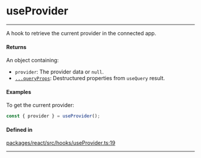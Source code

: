 # useProvider
---

A hook to retrieve the current provider in the connected app.

#### Returns

An object containing:
- `provider`: The provider data or `null`.
- [`...queryProps`](https://tanstack.com/query/latest/docs/framework/react/reference/useQuery): Destructured properties from `useQuery` result.

#### Examples

To get the current provider:
```ts
const { provider } = useProvider();
```

#### Defined in

[packages/react/src/hooks/useProvider.ts:19](https://github.com/LeoCourbassier/fuel-connectors/blob/f33236b78c83c4d8956637865372a08961d56b69/packages/react/src/hooks/useProvider.ts#L19)

___
